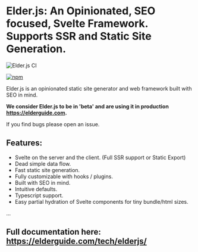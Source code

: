 # Elder.js: An Opinionated, SEO focused, Svelte Framework. Supports SSR and Static Site Generation.

![Elder.js CI](https://github.com/Elderjs/elderjs/workflows/node.js.yml/badge.svg)

[![npm](https://img.shields.io/npm/v/@elderjs/elderjs.svg)](https://www.npmjs.com/package/@elderjs/elderjs)

Elder.js is an opinionated static site generator and web framework built with SEO in mind.

**We consider Elder.js to be in 'beta' and are using it in production https://elderguide.com.**

If you find bugs please open an issue.

## Features:
* Svelte on the server and the client. (Full SSR support or Static Export)
* Dead simple data flow.
* Fast static site generation.
* Fully customizable with hooks / plugins.
* Built with SEO in mind.
* Intuitive defaults.
* Typescript support.
* Easy partial hydration of Svelte components for tiny bundle/html sizes.


...


## Full documentation here: https://elderguide.com/tech/elderjs/
